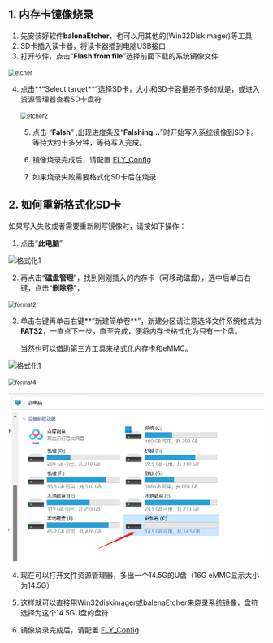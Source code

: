 ## 1. 内存卡镜像烧录

1. 先安装好软件**balenaEtcher**，也可以用其他的(Win32DiskImager)等工具
2. SD卡插入读卡器，将读卡器插到电脑USB接口
3. 打开软件，点击“**Flash from file**”选择前面下载的系统镜像文件

<img src="../../images/boards/fly_pi/etcher.png" alt="etcher" style="zoom:80%;" />

4. 点击**“Select target**”选择SD卡，大小和SD卡容量差不多的就是，或进入资源管理器查看SD卡盘符

   <img src="../../images/boards/fly_pi/etcher2.png" alt="etcher2" style="zoom:80%;" />

   5. 点击 “**Falsh**” ,出现进度条及“**Falshing…**”时开始写入系统镜像到SD卡。等待大约十多分钟，等待写入完成。

   5. 镜像烧录完成后，请配置 [FLY_Config](/board/fly_pi/FLY_π_fly_config.md "点击即可跳转")
   
   5. 如果烧录失败需要格式化SD卡后在烧录
   

## 2. 如何重新格式化SD卡

  如果写入失败或者需要重新刷写镜像时，请按如下操作：

  1. 点击“**此电脑**” 

  ![格式化1](../../images/boards/fly_pi/format1.png)

  2. 再点击“**磁盘管理**”，找到刚刚插入的内存卡（可移动磁盘），选中后单击右键，点击“**删除卷**”，

  <img src="../../images/boards/fly_pi/format2.png" alt="format2" style="zoom: 80%;" />

  3. 单击右键再单击右键**“新建简单卷**”，新建分区请注意选择文件系统格式为**FAT32**，一直点下一步，直至完成，便将内存卡格式化为只有一个盘。
   
     当然也可以借助第三方工具来格式化内存卡和eMMC。

  ![格式化1](../../images/boards/fly_pi/format3.png)

  <img src="../../images/boards/fly_pi/format4.png" alt="format4" style="zoom:80%;" />

  ![format](../../images/boards/fly_pi/format5.png)

  4. 现在可以打开文件资源管理器，多出一个14.5G的U盘（16G eMMC显示大小为14.5G）
   
  5. 这样就可以直接用Win32diskimager或balenaEtcher来烧录系统镜像，盘符选择为这个14.5GU盘的盘符
   
  6. 镜像烧录完成后，请配置 [FLY_Config](/board/fly_pi/FLY_π_fly_config.md "点击即可跳转")


​      
